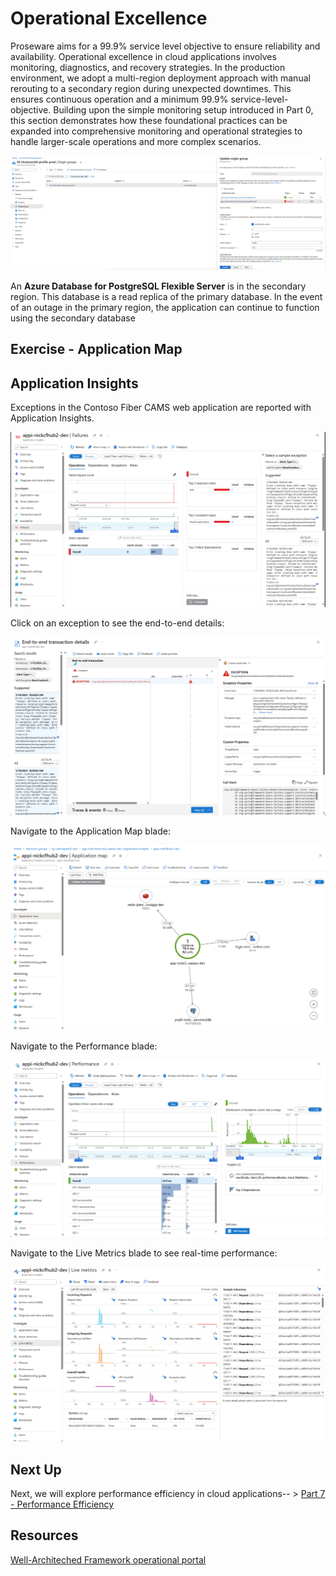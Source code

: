 # Operational Excellence

Proseware aims for a 99.9% service level objective to ensure reliability and availability. Operational excellence in cloud applications involves monitoring, diagnostics, and recovery strategies. In the production environment, we adopt a multi-region deployment approach with manual rerouting to a secondary region during unexpected downtimes. This ensures continuous operation and a minimum 99.9% service-level-objective. Building upon the simple monitoring setup introduced in Part 0, this section demonstrates how these foundational practices can be expanded into comprehensive monitoring and operational strategies to handle larger-scale operations and more complex scenarios.

![Multi region](images/front-door-origin-group.png)

An **Azure Database for PostgreSQL Flexible Server** is in the secondary region. This database is a read replica of the primary database. In the event of an outage in the primary region, the application can continue to function using the secondary database

## Exercise - Application Map

## Application Insights

Exceptions in the Contoso Fiber CAMS web application are reported with Application Insights. 

![AppInsightsFailures](./images/appinsights_failures.png)

Click on an exception to see the end-to-end details:

![AppInsightsEndToEndDetails](./images/appinsights-end-to-end.png)

Navigate to the Application Map blade:

![AppInsightsApplicationMap](./images/appinsights_map.png)

Navigate to the Performance blade:

![AppInsightsPerformance](./images/appinsights_performance.png)

Navigate to the Live Metrics blade to see real-time performance:

![AppInsightsLiveMetrics](./images/appinsights_live_metrics.png)

## Next Up

Next, we will explore performance efficiency in cloud applications-- > [Part 7 - Performance Efficiency](../Part7-Performance-Efficiency/README.md)

## Resources
[Well-Architeched Framework operational portal](https://learn.microsoft.com/en-us/azure/well-architected/operational-excellence)
